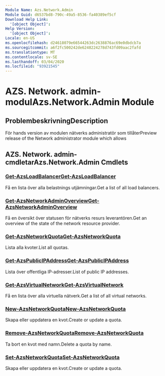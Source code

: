 ```yaml
---
Module Name: Azs.Network.Admin
Module Guid: d6537bd8-790c-49a5-8536-fa40389ef5cf
Download Help Link:
  '[object Object]': 
Help Version:
  '[object Object]': 
Locale: en-US
ms.openlocfilehash: d24618079e66544263dc2638876ac69e0dbdcb7a
ms.sourcegitcommit: a6f2fc500242de6248224278d743fd09aac2fafd
ms.translationtype: MT
ms.contentlocale: sv-SE
ms.lasthandoff: 03/04/2020
ms.locfileid: "93921545"
---
```

# <span data-ttu-id="ca989-101">AZS. Network. admin-modul</span><span class="sxs-lookup"><span data-stu-id="ca989-101">Azs.Network.Admin Module</span></span>
## <span data-ttu-id="ca989-102">Problembeskrivning</span><span class="sxs-lookup"><span data-stu-id="ca989-102">Description</span></span>
<span data-ttu-id="ca989-103">För hands version av modulen nätverks administratör som tillåter</span><span class="sxs-lookup"><span data-stu-id="ca989-103">Preview release of the Network administrator module which allows</span></span>  

## <span data-ttu-id="ca989-104">AZS. Network. admin-cmdletar</span><span class="sxs-lookup"><span data-stu-id="ca989-104">Azs.Network.Admin Cmdlets</span></span>
### [<span data-ttu-id="ca989-105">Get-AzsLoadBalancer</span><span class="sxs-lookup"><span data-stu-id="ca989-105">Get-AzsLoadBalancer</span></span>](Get-AzsLoadBalancer.md)
<span data-ttu-id="ca989-106">Få en lista över alla belastnings utjämningar.</span><span class="sxs-lookup"><span data-stu-id="ca989-106">Get a list of all load balancers.</span></span>

### [<span data-ttu-id="ca989-107">Get-AzsNetworkAdminOverview</span><span class="sxs-lookup"><span data-stu-id="ca989-107">Get-AzsNetworkAdminOverview</span></span>](Get-AzsNetworkAdminOverview.md)
<span data-ttu-id="ca989-108">Få en översikt över statusen för nätverks resurs leverantören.</span><span class="sxs-lookup"><span data-stu-id="ca989-108">Get an overview of the state of the network resource provider.</span></span>

### [<span data-ttu-id="ca989-109">Get-AzsNetworkQuota</span><span class="sxs-lookup"><span data-stu-id="ca989-109">Get-AzsNetworkQuota</span></span>](Get-AzsNetworkQuota.md)
<span data-ttu-id="ca989-110">Lista alla kvoter.</span><span class="sxs-lookup"><span data-stu-id="ca989-110">List all quotas.</span></span>

### [<span data-ttu-id="ca989-111">Get-AzsPublicIPAddress</span><span class="sxs-lookup"><span data-stu-id="ca989-111">Get-AzsPublicIPAddress</span></span>](Get-AzsPublicIPAddress.md)
<span data-ttu-id="ca989-112">Lista över offentliga IP-adresser.</span><span class="sxs-lookup"><span data-stu-id="ca989-112">List of public IP addresses.</span></span>

### [<span data-ttu-id="ca989-113">Get-AzsVirtualNetwork</span><span class="sxs-lookup"><span data-stu-id="ca989-113">Get-AzsVirtualNetwork</span></span>](Get-AzsVirtualNetwork.md)
<span data-ttu-id="ca989-114">Få en lista över alla virtuella nätverk.</span><span class="sxs-lookup"><span data-stu-id="ca989-114">Get a list of all virtual networks.</span></span>

### [<span data-ttu-id="ca989-115">New-AzsNetworkQuota</span><span class="sxs-lookup"><span data-stu-id="ca989-115">New-AzsNetworkQuota</span></span>](New-AzsNetworkQuota.md)
<span data-ttu-id="ca989-116">Skapa eller uppdatera en kvot.</span><span class="sxs-lookup"><span data-stu-id="ca989-116">Create or update a quota.</span></span>

### [<span data-ttu-id="ca989-117">Remove-AzsNetworkQuota</span><span class="sxs-lookup"><span data-stu-id="ca989-117">Remove-AzsNetworkQuota</span></span>](Remove-AzsNetworkQuota.md)
<span data-ttu-id="ca989-118">Ta bort en kvot med namn.</span><span class="sxs-lookup"><span data-stu-id="ca989-118">Delete a quota by name.</span></span>

### [<span data-ttu-id="ca989-119">Set-AzsNetworkQuota</span><span class="sxs-lookup"><span data-stu-id="ca989-119">Set-AzsNetworkQuota</span></span>](Set-AzsNetworkQuota.md)
<span data-ttu-id="ca989-120">Skapa eller uppdatera en kvot.</span><span class="sxs-lookup"><span data-stu-id="ca989-120">Create or update a quota.</span></span>

